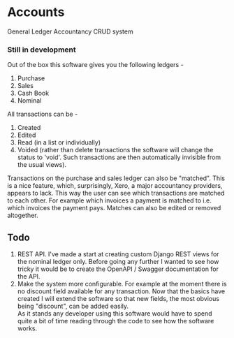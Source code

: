 # Accounts
General Ledger Accountancy CRUD system


### Still in development

Out of the box this software gives you the following ledgers -

  1. Purchase
  2. Sales
  3. Cash Book
  4. Nominal
  
All transactions can be -

  1. Created
  2. Edited
  3. Read (in a list or individually)
  4. Voided (rather than delete transactions the software will change the status to 'void'.  Such transactions are then automatically
  invisible from the usual views).
  
Transactions on the purchase and sales ledger can also be "matched".  This is a nice feature, which, surprisingly, Xero, a major accountancy providers, appears to lack.
This way the user can see which transactions are matched to each other.  For example which invoices a payment is matched to i.e. which invoices the payment pays.
Matches can also be edited or removed altogether.

  
## Todo

  1. REST API.  I've made a start at creating custom Django REST views for the nominal ledger only.  Before going any further I wanted to see how tricky it would be to
  create the OpenAPI / Swagger documentation for the API.
  2. Make the system more configurable.  For example at the moment there is no discount field available for any transaction.
  Now that the basics have created I will extend the software so that new fields, the most obvious being "discount", can be added easily.  
  As it stands any developer using this software would have to spend quite a bit of time reading through the code to see how the software works.  
